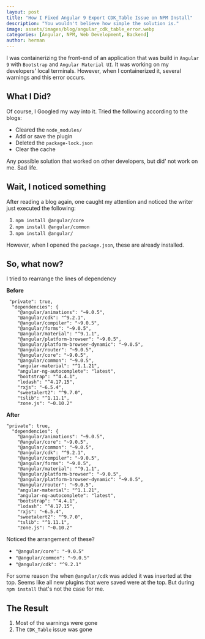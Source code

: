 ```yaml
---
layout: post
title: "How I Fixed Angular 9 Export CDK_Table Issue on NPM Install"
description: "You wouldn't believe how simple the solution is."
image: assets/images/blog/angular_cdk_table_error.webp
categories: [Angular, NPM, Web Development, Backend]
author: herman
---
```

I was containerizing the front-end of an application that was build in `Angular 9` with `Bootstrap` and `Angular Material UI`. It was working on my developers' local terminals. However, when I containerized it, several warnings and this error occurs.

## What I Did?
Of course, I Googled my way into it. Tried the following according to the blogs:
- Cleared the `node_modules/`
- Add or save the plugin
- Deleted the `package-lock.json`
- Clear the cache

Any possible solution that worked on other developers, but did' not work on me. Sad life.

## Wait, I noticed something
After reading a blog again, one caught my attention and noticed the writer just executed the following:

1. `npm install @angular/core`
2. `npm install @angular/common`
3. `npm install @angular/`

However, when I opened the `package.json`, these are already installed.

## So, what now?
I tried to rearrange the lines of dependency

**Before**
```
 "private": true,
  "dependencies": {
    "@angular/animations": "~9.0.5",
    "@angular/cdk": "^9.2.1",
    "@angular/compiler": "~9.0.5",
    "@angular/forms": "~9.0.5",
    "@angular/material": "^9.1.1",
    "@angular/platform-browser": "~9.0.5",
    "@angular/platform-browser-dynamic": "~9.0.5",
    "@angular/router": "~9.0.5",
    "@angular/core": "~9.0.5",
    "@angular/common": "~9.0.5",
    "angular-material": "^1.1.21",
    "angular-ng-autocomplete": "latest",
    "bootstrap": "^4.4.1",
    "lodash": "^4.17.15",
    "rxjs": "~6.5.4",
    "sweetalert2": "^9.7.0",
    "tslib": "^1.11.1",
    "zone.js": "~0.10.2"
```

**After**
```
"private": true,
  "dependencies": {
    "@angular/animations": "~9.0.5",
    "@angular/core": "~9.0.5",
    "@angular/common": "~9.0.5",
    "@angular/cdk": "^9.2.1",
    "@angular/compiler": "~9.0.5",
    "@angular/forms": "~9.0.5",
    "@angular/material": "^9.1.1",
    "@angular/platform-browser": "~9.0.5",
    "@angular/platform-browser-dynamic": "~9.0.5",
    "@angular/router": "~9.0.5",
    "angular-material": "^1.1.21",
    "angular-ng-autocomplete": "latest",
    "bootstrap": "^4.4.1",
    "lodash": "^4.17.15",
    "rxjs": "~6.5.4",
    "sweetalert2": "^9.7.0",
    "tslib": "^1.11.1",
    "zone.js": "~0.10.2"
```

Noticed the arrangement of these?
- `"@angular/core": "~9.0.5"`
- `"@angular/common": "~9.0.5"`
- `"@angular/cdk": "^9.2.1"`

For some reason the when `@angular/cdk` was added it was inserted at the top. Seems like all new plugins that were saved were at the top. But during `npm install` that's not the case for me.

## The Result
1. Most of the warnings were gone
2. The `CDK_Table` issue was gone
